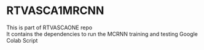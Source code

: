 # RTVASCA1MRCNN
This is part of RTVASCAONE repo\
It contains the dependencies to run the MCRNN training and testing Google Colab Script